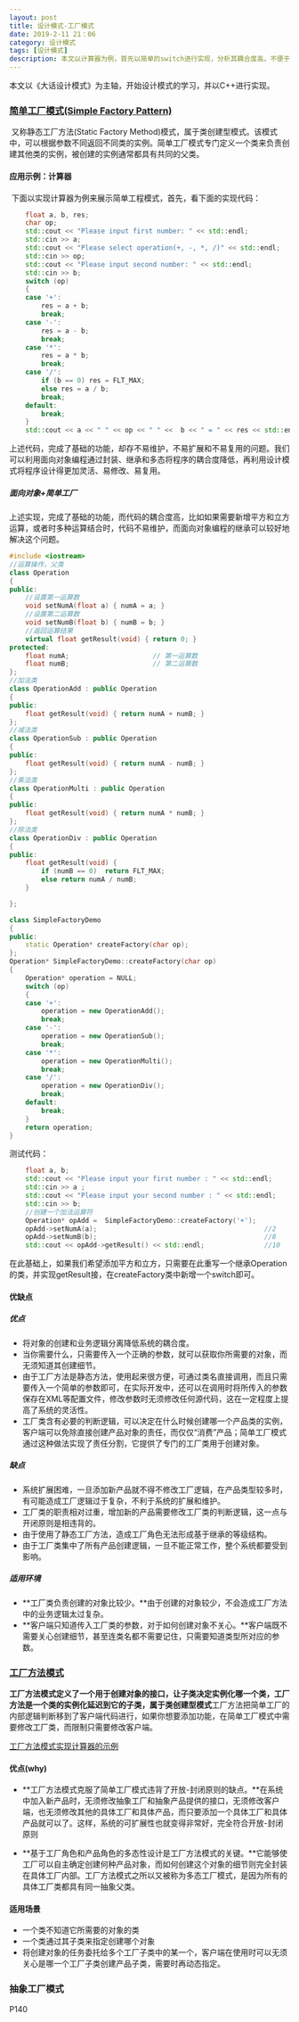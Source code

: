 ```yaml
---
layout: post
title: 设计模式-工厂模式
date: 2019-2-11 21：06
category: 设计模式
tags: [设计模式]
description: 本文以计算器为例，首先以简单的switch进行实现，分析其耦合度高，不便于复用和维护，并通过面向对象编程实现Operation父类，再生成OperationAdd、OperationSub、OperationMulti、OperationDiv分别对应于加法、减法、乘法和除法的处理，并通过简单工厂进行测试验证。
---
```


本文以《大话设计模式》为主轴，开始设计模式的学习，并以C++进行实现。

### [简单工厂模式(Simple Factory Pattern)](https://design-patterns.readthedocs.io/zh_CN/latest/creational_patterns/simple_factory.html)

​	又称静态工厂方法(Static Factory Method)模式，属于类创建型模式。该模式中，可以根据参数不同返回不同类的实例。简单工厂模式专门定义一个类来负责创建其他类的实例，被创建的实例通常都具有共同的父类。

#### 应用示例：计算器	

​	下面以实现计算器为例来展示简单工程模式，首先，看下面的实现代码：

```C++
	float a, b, res;
	char op;
	std::cout << "Please input first number: " << std::endl;
	std::cin >> a;
	std::cout << "Please select operation(+, -, *, /)" << std::endl;
	std::cin >> op;
	std::cout << "Please input second number: " << std::endl;
	std::cin >> b;
	switch (op)
	{
	case '+':
		res = a + b;
		break;
	case '-':
		res = a - b;
		break;
	case '*':
		res = a * b;
		break;
	case '/':
		if (b == 0) res = FLT_MAX;
		else res = a / b;
		break;
	default:
		break;
	}
	std::cout << a << " " << op << " " <<  b << " = " << res << std::endl;
```

​	上述代码，完成了基础的功能，却存不易维护，不易扩展和不易复用的问题。我们可以利用面向对象编程通过封装、继承和多态将程序的耦合度降低，再利用设计模式将程序设计得更加灵活、易修改、易复用。

##### 面向对象+简单工厂

​	上述实现，完成了基础的功能，而代码的耦合度高，比如如果需要新增平方和立方运算，或者时多种运算结合时，代码不易维护，而面向对象编程的继承可以较好地解决这个问题。

```C++
#include <iostream>
//运算操作，父类
class Operation
{
public:
    //设置第一运算数
	void setNumA(float a) { numA = a; }	
	//设置第二运算数
    void setNumB(float b) { numB = b; }	
    //返回运算结果
	virtual float getResult(void) { return 0; }
protected:
	float numA;						// 第一运算数
	float numB;						// 第二运算数
};
//加法类
class OperationAdd : public Operation
{
public:
	float getResult(void) { return numA + numB; }
};
//减法类
class OperationSub : public Operation
{
public:
	float getResult(void) { return numA - numB; }
};
//乘法类
class OperationMulti : public Operation
{
public:
	float getResult(void) { return numA * numB; }
};
//除法类
class OperationDiv : public Operation
{
public:
	float getResult(void) {
		if (numB == 0)	return FLT_MAX;
		else return numA / numB;
	}

};
```

```C++
class SimpleFactoryDemo
{
public:
	static Operation* createFactory(char op);
};
Operation* SimpleFactoryDemo::createFactory(char op)
{
	Operation* operation = NULL;
	switch (op)
	{
	case '+':
		operation = new OperationAdd();
		break;
	case '-':
		operation = new OperationSub();
		break;
	case '*':
		operation = new OperationMulti();
		break;
	case '/':
		operation = new OperationDiv();
		break;
	default:
		break;
	}
	return operation;
}
```

测试代码：

```C++
	float a, b;
	std::cout << "Please input your first number : " << std::endl;
	std::cin >> a ;
	std::cout << "Please input your second number : " << std::endl;
	std::cin >> b;
	//创建一个加法运算符
	Operation* opAdd =  SimpleFactoryDemo::createFactory('+');
	opAdd->setNumA(a);											//2
	opAdd->setNumB(b);											//8
	std::cout << opAdd->getResult() << std::endl;				//10
```

​	在此基础上，如果我们希望添加平方和立方，只需要在此重写一个继承Operation的类，并实现getResult接，在createFactory类中新增一个switch即可。



#### 优缺点

##### 优点

- 将对象的创建和业务逻辑分离降低系统的耦合度。
- 当你需要什么，只需要传入一个正确的参数，就可以获取你所需要的对象，而无须知道其创建细节。
- 由于工厂方法是静态方法，使用起来很方便，可通过类名直接调用，而且只需要传入一个简单的参数即可，在实际开发中，还可以在调用时将所传入的参数保存在XML等配置文件，修改参数时无须修改任何源代码，这在一定程度上提高了系统的灵活性。
- 工厂类含有必要的判断逻辑，可以决定在什么时候创建哪一个产品类的实例，客户端可以免除直接创建产品对象的责任，而仅仅“消费”产品；简单工厂模式通过这种做法实现了责任分割，它提供了专门的工厂类用于创建对象。



##### 缺点

- 系统扩展困难，一旦添加新产品就不得不修改工厂逻辑，在产品类型较多时，有可能造成工厂逻辑过于复杂，不利于系统的扩展和维护。
- 工厂类的职责相对过重，增加新的产品需要修改工厂类的判断逻辑，这一点与开闭原则是相违背的。
- 由于使用了静态工厂方法，造成工厂角色无法形成基于继承的等级结构。
- 由于工厂类集中了所有产品创建逻辑，一旦不能正常工作，整个系统都要受到影响。



##### 适用环境

- **工厂类负责创建的对象比较少。**由于创建的对象较少，不会造成工厂方法中的业务逻辑太过复杂。
- **客户端只知道传入工厂类的参数，对于如何创建对象不关心。**客户端既不需要关心创建细节，甚至连类名都不需要记住，只需要知道类型所对应的参数。



### [工厂方法模式](https://design-patterns.readthedocs.io/zh_CN/latest/creational_patterns/factory_method.html)



​	**工厂方法模式定义了一个用于创建对象的接口，让子类决定实例化哪一个类，工厂方法是一个类的实例化延迟到它的子类，属于类创建型模式**工厂方法把简单工厂的内部逻辑判断移到了客户端代码进行，如果你想要添加功能，在简单工厂模式中需要修改工厂类，而限制只需要修改客户端。

[工厂方法模式实现计算器的示例](https://github.com/DepInjoy/BaseHouse/blob/master/DesignPattern/%E5%B7%A5%E5%8E%82%E6%A8%A1%E5%BC%8F/%E5%B7%A5%E5%8E%82%E6%96%B9%E6%B3%95%E6%A8%A1%E5%BC%8F-%E8%AE%A1%E7%AE%97%E5%99%A8.cpp)



#### 优点(why)

- **工厂方法模式克服了简单工厂模式违背了开放-封闭原则的缺点。**在系统中加入新产品时，无须修改抽象工厂和抽象产品提供的接口，无须修改客户端，也无须修改其他的具体工厂和具体产品，而只要添加一个具体工厂和具体产品就可以了。这样，系统的可扩展性也就变得非常好，完全符合开放-封闭原则

- **基于工厂角色和产品角色的多态性设计是工厂方法模式的关键。**它能够使工厂可以自主确定创建何种产品对象，而如何创建这个对象的细节则完全封装在具体工厂内部。工厂方法模式之所以又被称为多态工厂模式，是因为所有的具体工厂类都具有同一抽象父类。



#### 适用场景

- 一个类不知道它所需要的对象的类
- 一个类通过其子类来指定创建哪个对象
- 将创建对象的任务委托给多个工厂子类中的某一个，客户端在使用时可以无须关心是哪一个工厂子类创建产品子类，需要时再动态指定。



### 抽象工厂模式

P140